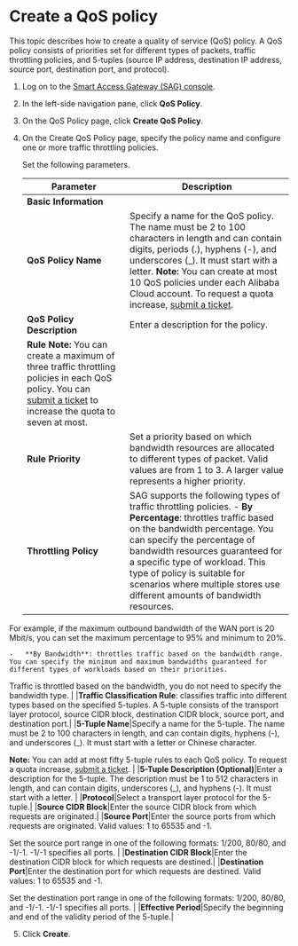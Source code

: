 # Create a QoS policy

This topic describes how to create a quality of service \(QoS\) policy. A QoS policy consists of priorities set for different types of packets, traffic throttling policies, and 5-tuples \(source IP address, destination IP address, source port, destination port, and protocol\).

1.  Log on to the [Smart Access Gateway \(SAG\) console](https://smartag.console.aliyun.com).

2.  In the left-side navigation pane, click **QoS Policy**.

3.  On the QoS Policy page, click **Create QoS Policy**.

4.  On the Create QoS Policy page, specify the policy name and configure one or more traffic throttling policies.

    Set the following parameters.

    |Parameter|Description|
    |---------|-----------|
    |**Basic Information**|
    |**QoS Policy Name**|Specify a name for the QoS policy. The name must be 2 to 100 characters in length and can contain digits, periods \(.\), hyphens \(-\), and underscores \(\_\). It must start with a letter. **Note:** You can create at most 10 QoS policies under each Alibaba Cloud account. To request a quota increase, [submit a ticket](https://selfservice.console.aliyun.com/ticket/createIndex?spm=a2c8b.12571063.console-base-top.dwork-order-1.6c3a5675P2NEW9). |
    |**QoS Policy Description**|Enter a description for the policy.|
    |**Rule** **Note:** You can create a maximum of three traffic throttling policies in each QoS policy. You can [submit a ticket](https://selfservice.console.aliyun.com/ticket/createIndex?spm=a2c8b.12571063.console-base-top.dwork-order-1.6c3a5675P2NEW9) to increase the quota to seven at most. |
    |**Rule Priority**|Set a priority based on which bandwidth resources are allocated to different types of packet. Valid values are from 1 to 3. A larger value represents a higher priority. |
    |**Throttling Policy**|SAG supports the following types of traffic throttling policies.     -   **By Percentage**: throttles traffic based on the bandwidth percentage. You can specify the percentage of bandwidth resources guaranteed for a specific type of workload. This type of policy is suitable for scenarios where multiple stores use different amounts of bandwidth resources.

For example, if the maximum outbound bandwidth of the WAN port is 20 Mbit/s, you can set the maximum percentage to 95% and minimum to 20%.

    -   **By Bandwidth**: throttles traffic based on the bandwidth range. You can specify the minimum and maximum bandwidths guaranteed for different types of workloads based on their priorities.

Traffic is throttled based on the bandwidth, you do not need to specify the bandwidth type. |
    |**Traffic Classification Rule**: classifies traffic into different types based on the specified 5-tuples. A 5-tuple consists of the transport layer protocol, source CIDR block, destination CIDR block, source port, and destination port.|
    |**5-Tuple Name**|Specify a name for the 5-tuple. The name must be 2 to 100 characters in length, and can contain digits, hyphens \(-\), and underscores \(\_\). It must start with a letter or Chinese character.

 **Note:** You can add at most fifty 5-tuple rules to each QoS policy. To request a quota increase, [submit a ticket](https://selfservice.console.aliyun.com/ticket/createIndex?spm=a2c8b.12571063.console-base-top.dwork-order-1.6c3a5675P2NEW9). |
    |**5-Tuple Description \(Optional\)**|Enter a description for the 5-tuple. The description must be 1 to 512 characters in length, and can contain digits, underscores \(\_\), and hyphens \(-\). It must start with a letter. |
    |**Protocol**|Select a transport layer protocol for the 5-tuple.|
    |**Source CIDR Block**|Enter the source CIDR block from which requests are originated.|
    |**Source Port**|Enter the source ports from which requests are originated. Valid values: 1 to 65535 and -1.

 Set the source port range in one of the following formats: 1/200, 80/80, and -1/-1. -1/-1 specifies all ports. |
    |**Destination CIDR Block**|Enter the destination CIDR block for which requests are destined.|
    |**Destination Port**|Enter the destination port for which requests are destined. Valid values: 1 to 65535 and -1.

 Set the destination port range in one of the following formats: 1/200, 80/80, and -1/-1. -1/-1 specifies all ports. |
    |**Effective Period**|Specify the beginning and end of the validity period of the 5-tuple.|

5.  Click **Create**.


